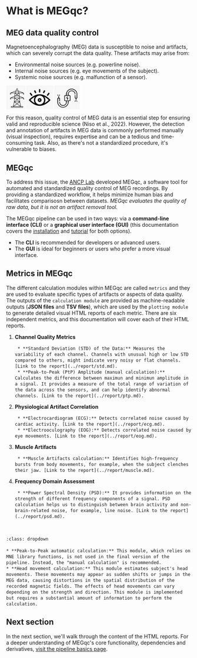# What is MEGqc?

## MEG data quality control
Magnetoencephalography (MEG) data is susceptible to  noise and artifacts, which can severely corrupt the data quality. These artifacts may arise from:
- Environmental noise sources (e.g. powerline noise).
- Internal noise sources (e.g. eye movements of the subject).
- Systemic noise sources (e.g. malfunction of a sensor).

<img src="../static/sources.png" alt="noise-sources" width="200px" align="center">

<br>

For this reason, quality control of MEG data is an essential step for ensuring valid and reproducible science (Niso et al., 2022). However, the detection and annotation of artifacts in MEG data is commonly performed manually (visual inspection), requires expertise and can be a tedious and time-consuming task. Also, as there's not a standardized procedure, it's vulnerable to biases.

## MEGqc
To address this issue, the [ANCP Lab](https://uol.de/en/applied-neurocognitive-psychology) developed MEGqc, a software tool for automated and standardized quality control of MEG recordings. By providing a standardized workflow, it helps minimize human bias and facilitates comparisosn between datasets. _MEGqc evaluates the quality of raw data, but it is not an artifact removal tool._

The MEGqc pipeline can be used in two ways: via a **command-line interface (CLI)** or a **graphical user interface (GUI)** (this documentation covers the [installation](./installation) and [tutorial](./tutorial) for both options).
* The **CLI** is recommended for developers or advanced users.
* The **GUI** is ideal for beginners or users who prefer a more visual interface.

## Metrics in MEGqc
The different calculation modules within MEGqc are called `metrics` and they are used to evaluate specific types of artifacts or aspects of data quality. The outputs of the `calculation module` are provided as machine-readable outputs (**JSON files** and **TSV files**), which are used by the `plotting module` to generate detailed visual HTML reports of each metric. There are six independent metrics, and this documentation will cover each of their HTML reports. 

1. **Channel Quality Metrics**
   
        * **Standard Deviation (STD) of the Data:** Measures the variability of each channel. Channels with unusual high or low STD compared to others, might indicate very noisy or flat channels. [Link to the report](../report/std.md).
        * **Peak-to-Peak (PtP) Amplitude (manual calculation):** Calculates the difference between maximun and minimun amplitude in a signal. It provides a measure of the total range of variation of the data across the sensors, and can help identify abnormal channels. [Link to the report](../report/ptp.md).

3. **Physiological Artifact Correlation**
   
        * **Electrocardiogram (ECG):** Detects correlated noise caused by cardiac activity. [Link to the report](../report/ecg.md).
        * **Electrooculography (EOG):** Detects correlated noise caused by eye movements. [Link to the report](../report/eog.md).

5. **Muscle Artifacts**
   
        * **Muscle Artifacts calculation:** Identifies high-frequency bursts from body movements, for example, when the subject clenches their jaw. [Link to the report](../report/muscle.md).

7. **Frequency Domain Assessment**
   
        * **Power Spectral Density (PSD):** It provides information on the strength of different frequency components of a signal. PSD calculation helps us to distinguish between brain activity and non-brain-related noise, for example, line noise. [Link to the report](../report/psd.md).

<br>  


```{admonition} There are 2 other metrics within MEGqc
:class: dropdown

* **Peak-to-Peak automatic calculation:** This module, which relies on MNE library functions, is not used in the final version of the pipeline. Instead, the "manual calculation" is recommended.
* **Head movement calculation:** This module estimates subject's head movements. These movements may appear as sudden shifts or jumps in the MEG data, causing distortions in the spatial distribution of the recorded magnetic fields. The effects of head movements can vary depending on the strength and direction. This module is implemented but requires a substantial amount of information to perform the calculation.

``` 


## Next section
In the next section, we'll walk through the content of the HTML reports.
For a deeper understanding of MEGqc's core functionality, dependencies and derivatives, [visit the pipeline basics page](../extra/details.md).


        
